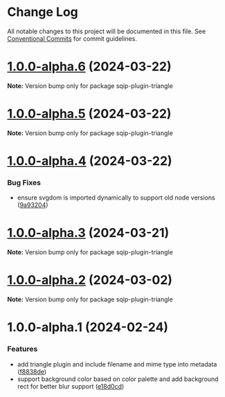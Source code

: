 # Change Log

All notable changes to this project will be documented in this file.
See [Conventional Commits](https://conventionalcommits.org) for commit guidelines.

# [1.0.0-alpha.6](https://github.com/axe312ger/sqip/compare/sqip-plugin-triangle@1.0.0-alpha.5...sqip-plugin-triangle@1.0.0-alpha.6) (2024-03-22)

**Note:** Version bump only for package sqip-plugin-triangle





# [1.0.0-alpha.5](https://github.com/axe312ger/sqip/compare/sqip-plugin-triangle@1.0.0-alpha.4...sqip-plugin-triangle@1.0.0-alpha.5) (2024-03-22)

**Note:** Version bump only for package sqip-plugin-triangle





# [1.0.0-alpha.4](https://github.com/axe312ger/sqip/compare/sqip-plugin-triangle@1.0.0-alpha.3...sqip-plugin-triangle@1.0.0-alpha.4) (2024-03-22)


### Bug Fixes

* ensure svgdom is imported dynamically to support old node versions ([9a93204](https://github.com/axe312ger/sqip/commit/9a9320450abe8f0cab69ef1cb4f85b0493398c91))





# [1.0.0-alpha.3](https://github.com/axe312ger/sqip/compare/sqip-plugin-triangle@1.0.0-alpha.2...sqip-plugin-triangle@1.0.0-alpha.3) (2024-03-21)

**Note:** Version bump only for package sqip-plugin-triangle





# [1.0.0-alpha.2](https://github.com/axe312ger/sqip/compare/sqip-plugin-triangle@1.0.0-alpha.1...sqip-plugin-triangle@1.0.0-alpha.2) (2024-03-02)

**Note:** Version bump only for package sqip-plugin-triangle





# 1.0.0-alpha.1 (2024-02-24)


### Features

* add triangle plugin and include filename and mime type into metadata ([f8838de](https://github.com/axe312ger/sqip/commit/f8838dead30932e59bc5f00cb2e2e9e20bf70a40))
* support background color based on color palette and add background rect for better blur support ([e18d0cd](https://github.com/axe312ger/sqip/commit/e18d0cd28101f8ab2f9afd962aef21ebdd2c6483))
